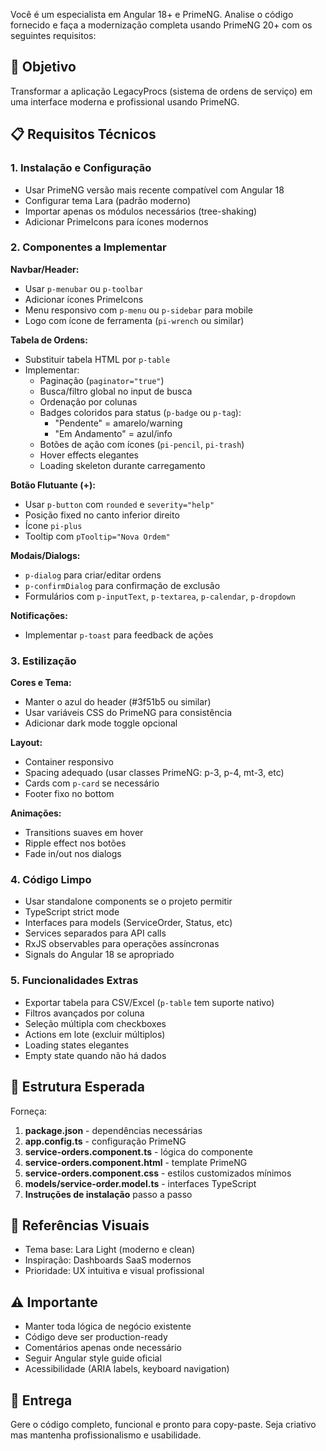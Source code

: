 Você é um especialista em Angular 18+ e PrimeNG. Analise o código fornecido e faça a modernização completa usando PrimeNG 20+ com os seguintes requisitos:

## 🎯 Objetivo
Transformar a aplicação LegacyProcs (sistema de ordens de serviço) em uma interface moderna e profissional usando PrimeNG.

## 📋 Requisitos Técnicos

### 1. Instalação e Configuração
- Usar PrimeNG versão mais recente compatível com Angular 18
- Configurar tema Lara (padrão moderno)
- Importar apenas os módulos necessários (tree-shaking)
- Adicionar PrimeIcons para ícones modernos

### 2. Componentes a Implementar

**Navbar/Header:**
- Usar `p-menubar` ou `p-toolbar`
- Adicionar ícones PrimeIcons
- Menu responsivo com `p-menu` ou `p-sidebar` para mobile
- Logo com ícone de ferramenta (`pi-wrench` ou similar)

**Tabela de Ordens:**
- Substituir tabela HTML por `p-table`
- Implementar:
  - Paginação (`paginator="true"`)
  - Busca/filtro global no input de busca
  - Ordenação por colunas
  - Badges coloridos para status (`p-badge` ou `p-tag`):
    - "Pendente" = amarelo/warning
    - "Em Andamento" = azul/info
  - Botões de ação com ícones (`pi-pencil`, `pi-trash`)
  - Hover effects elegantes
  - Loading skeleton durante carregamento

**Botão Flutuante (+):**
- Usar `p-button` com `rounded` e `severity="help"`
- Posição fixed no canto inferior direito
- Ícone `pi-plus`
- Tooltip com `pTooltip="Nova Ordem"`

**Modais/Dialogs:**
- `p-dialog` para criar/editar ordens
- `p-confirmDialog` para confirmação de exclusão
- Formulários com `p-inputText`, `p-textarea`, `p-calendar`, `p-dropdown`

**Notificações:**
- Implementar `p-toast` para feedback de ações

### 3. Estilização

**Cores e Tema:**
- Manter o azul do header (#3f51b5 ou similar)
- Usar variáveis CSS do PrimeNG para consistência
- Adicionar dark mode toggle opcional

**Layout:**
- Container responsivo
- Spacing adequado (usar classes PrimeNG: p-3, p-4, mt-3, etc)
- Cards com `p-card` se necessário
- Footer fixo no bottom

**Animações:**
- Transitions suaves em hover
- Ripple effect nos botões
- Fade in/out nos dialogs

### 4. Código Limpo

- Usar standalone components se o projeto permitir
- TypeScript strict mode
- Interfaces para models (ServiceOrder, Status, etc)
- Services separados para API calls
- RxJS observables para operações assíncronas
- Signals do Angular 18 se apropriado

### 5. Funcionalidades Extras

- Exportar tabela para CSV/Excel (`p-table` tem suporte nativo)
- Filtros avançados por coluna
- Seleção múltipla com checkboxes
- Actions em lote (excluir múltiplos)
- Loading states elegantes
- Empty state quando não há dados

## 📝 Estrutura Esperada

Forneça:
1. **package.json** - dependências necessárias
2. **app.config.ts** - configuração PrimeNG
3. **service-orders.component.ts** - lógica do componente
4. **service-orders.component.html** - template PrimeNG
5. **service-orders.component.css** - estilos customizados mínimos
6. **models/service-order.model.ts** - interfaces TypeScript
7. **Instruções de instalação** passo a passo

## 🎨 Referências Visuais

- Tema base: Lara Light (moderno e clean)
- Inspiração: Dashboards SaaS modernos
- Prioridade: UX intuitiva e visual profissional

## ⚠️ Importante

- Manter toda lógica de negócio existente
- Código deve ser production-ready
- Comentários apenas onde necessário
- Seguir Angular style guide oficial
- Acessibilidade (ARIA labels, keyboard navigation)

## 🚀 Entrega

Gere o código completo, funcional e pronto para copy-paste. Seja criativo mas mantenha profissionalismo e usabilidade.